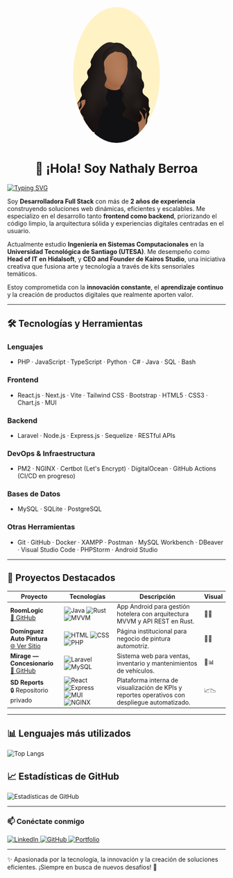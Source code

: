 <div align="center">
  <img src="https://raw.githubusercontent.com/nmbf02/nmbf02/main/curly.jpg" alt="Nathaly Berroa" width="200" style="border-radius: 50%;">
  
  # 👋 ¡Hola! Soy Nathaly Berroa
</div>

[![Typing SVG](https://readme-typing-svg.demolab.com?lines=Full+Stack+Developer;Desarrolladora+de+Soluciones+Web+Escalables;Scrum+Master;Apasionada+por+UX%2FUI+y+Automatización)](https://git.io/typing-svg)

Soy **Desarrolladora Full Stack** con más de **2 años de experiencia** construyendo soluciones web dinámicas, eficientes y escalables. Me especializo en el desarrollo tanto **frontend como backend**, priorizando el código limpio, la arquitectura sólida y experiencias digitales centradas en el usuario.

Actualmente estudio **Ingeniería en Sistemas Computacionales** en la **Universidad Tecnológica de Santiago (UTESA)**. Me desempeño como **Head of IT en Hidalsoft**, y **CEO and Founder de Kairos Studio**, una iniciativa creativa que fusiona arte y tecnología a través de kits sensoriales temáticos.

Estoy comprometida con la **innovación constante**, el **aprendizaje continuo** y la creación de productos digitales que realmente aporten valor.

---

## 🛠️ Tecnologías y Herramientas

### Lenguajes
- PHP · JavaScript · TypeScript · Python · C# · Java · SQL · Bash

### Frontend
- React.js · Next.js · Vite · Tailwind CSS · Bootstrap · HTML5 · CSS3 · Chart.js · MUI

### Backend
- Laravel · Node.js · Express.js · Sequelize · RESTful APIs

### DevOps & Infraestructura
- PM2 · NGINX · Certbot (Let's Encrypt) · DigitalOcean · GitHub Actions (CI/CD en progreso)

### Bases de Datos
- MySQL · SQLite · PostgreSQL

### Otras Herramientas
- Git · GitHub · Docker · XAMPP · Postman · MySQL Workbench · DBeaver · Visual Studio Code · PHPStorm · Android Studio

---

## 🧠 Proyectos Destacados

| Proyecto | Tecnologías | Descripción | Visual |
|----------|-------------|-------------|--------|
| **RoomLogic**<br>[🔗 GitHub](https://github.com/nmbf02/RoomLogic) | ![Java](https://img.shields.io/badge/Java-ED8B00?style=flat&logo=java&logoColor=white) ![Rust](https://img.shields.io/badge/Rust-000000?style=flat&logo=rust&logoColor=white) ![MVVM](https://img.shields.io/badge/MVVM-pattern-blue) | App Android para gestión hotelera con arquitectura MVVM y API REST en Rust. | 🏨🏢 |
| **Domínguez Auto Pintura**<br>[🌐 Ver Sitio](https://dominguezapintura.com) | ![HTML](https://img.shields.io/badge/HTML5-E34F26?style=flat&logo=html5&logoColor=white) ![CSS](https://img.shields.io/badge/CSS3-1572B6?style=flat&logo=css3&logoColor=white) ![PHP](https://img.shields.io/badge/PHP-777BB4?style=flat&logo=php&logoColor=white) | Página institucional para negocio de pintura automotriz. | 🎨🚗 |
| **Mirage — Concesionario**<br>[🔗 GitHub](https://github.com/nmbf02/SOFTWARE-WEB-MIRAGE) | ![Laravel](https://img.shields.io/badge/Laravel-F55247?style=flat&logo=laravel&logoColor=white) ![MySQL](https://img.shields.io/badge/MySQL-00758F?style=flat&logo=mysql&logoColor=white) | Sistema web para ventas, inventario y mantenimientos de vehículos. | 🚗📊 |
| **SD Reports**<br>🔒 Repositorio privado | ![React](https://img.shields.io/badge/React-20232A?style=flat&logo=react&logoColor=61DAFB) ![Express](https://img.shields.io/badge/Express.js-000000?style=flat&logo=express&logoColor=white) ![MUI](https://img.shields.io/badge/MUI-007FFF?style=flat&logo=mui&logoColor=white) ![NGINX](https://img.shields.io/badge/Nginx-009639?style=flat&logo=nginx&logoColor=white) | Plataforma interna de visualización de KPIs y reportes operativos con despliegue automatizado. | 📈📉 |


---

## 📊 Lenguajes más utilizados

![Top Langs](https://github-readme-stats.vercel.app/api/top-langs/?username=nmbf02&layout=compact&theme=dark)

## 📈 Estadísticas de GitHub

![Estadísticas de GitHub](https://github-readme-stats.vercel.app/api?username=nmbf02&show_icons=true&theme=dark)

---

### 📫 Conéctate conmigo

<p align="left">
  <a href="https://www.linkedin.com/in/nathalyberroa/" target="_blank">
    <img src="https://img.shields.io/badge/LinkedIn-blue?style=for-the-badge&logo=linkedin" alt="LinkedIn">
  </a>
  <a href="https://github.com/nmbf02" target="_blank">
    <img src="https://img.shields.io/badge/GitHub-black?style=for-the-badge&logo=github" alt="GitHub">
  </a>
  <a href="https://nmbf-portfolio.netlify.app/" target="_blank">
    <img src="https://img.shields.io/badge/Portfolio-ff69b4?style=for-the-badge&logo=google-chrome" alt="Portfolio">
  </a>
</p>

---

✨ Apasionada por la tecnología, la innovación y la creación de soluciones eficientes. ¡Siempre en busca de nuevos desafíos! 🚀
